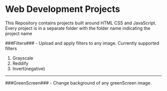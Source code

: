 # Web Development Projects

This Repository contains projects built around HTML CSS and JavaScript. Every project is in a separate folder with the folder name indicating the project name

###Filters### - Upload and apply filters to any image. Currently supported filters 
1. Grayscale
2. Reddify 
3. Invert(negative)
----
###GreenScreen### - Change background of any greenScreen image. 
